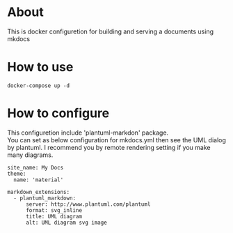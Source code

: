 # About
This is docker configuretion for building and serving a documents using mkdocs

# How to use

```
docker-compose up -d
```

# How to configure

This configuretion include 'plantuml-markdon' package.  
You can set as below configuration for mkdocs.yml then see the UML dialog by plantuml.
I recommend you by remote rendering setting if you make many diagrams.

```
site_name: My Docs
theme:
  name: 'material'

markdown_extensions:
  - plantuml_markdown:
      server: http://www.plantuml.com/plantuml
      format: svg_inline
      title: UML diagram
      alt: UML diagram svg image
```

